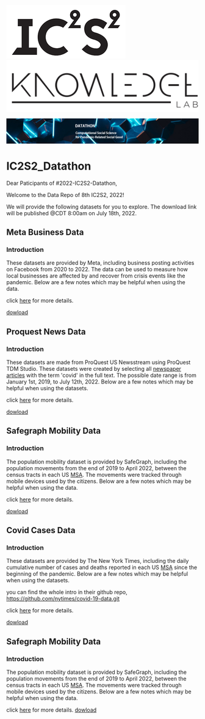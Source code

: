 ![](./src/ic2s2_logo.png.webp)![](./src/knowledge_lab.png)

![](./src/ic2s2_bg.png)

# IC2S2_Datathon

Dear Paticipants of #2022-IC2S2-Datathon,

Welcome to the Data Repo of 8th IC2S2, 2022!

We will provide the following datasets for you to explore. The download link will be published @CDT 8:00am on July 18th, 2022.


## Meta Business Data
### Introduction
These datasets are provided by Meta, including business posting activities on Facebook from 2020 to 2022. The data can be used to measure how local businesses are affected by and recover from crisis events like the pandemic. Below are a few notes which may be helpful when using the data.

click [here](./dataset/Meta_Business) for more details.

[dowload]()

## Proquest News Data 
### Introduction 
These datasets are made from ProQuest US Newsstream using ProQuest TDM Studio. These datasets were created by selecting all [newspaper articles](https://about.proquest.com/en/products-services/nationalsnews_shtml/) with the term 'covid' in the full text. The possible date range is from January 1st, 2019, to July 12th, 2022. Below are a few notes which may be helpful when using the datasets.

click [here](./dataset/Proquest_News) for more details.

[dowload]()

## Safegraph Mobility Data 
### Introduction 
The population mobility dataset is provided by SafeGraph, including the population movements from the end of 2019 to April 2022, between the census tracts in each US [MSA](https://en.wikipedia.org/wiki/Metropolitan_statistical_area). The movements were tracked through mobile devices used by the citizens. Below are a few notes which may be helpful when using the data. 


click [here](./dataset/SafeGraph_Mobility) for more details.

[dowload]()

## Covid Cases Data

### Introduction
These datasets are provided by The New York Times, including the daily cumulative number of cases and deaths reported in each US [MSA](https://en.wikipedia.org/wiki/Metropolitan_statistical_area) since the beginning of the pandemic. Below are a few notes which may be helpful when using the datasets.

you can find the whole intro in their github repo, https://github.com/nytimes/covid-19-data.git

click [here](./dataset/Covid_Cases) for more details.

[dowload]()

## Safegraph Mobility Data 
### Introduction 
The population mobility dataset is provided by SafeGraph, including the population movements from the end of 2019 to April 2022, between the census tracts in each US [MSA](https://en.wikipedia.org/wiki/Metropolitan_statistical_area). The movements were tracked through mobile devices used by the citizens. Below are a few notes which may be helpful when using the data. 

click [here](./dataset/Urban_Region) for more details.
[dowload]()
